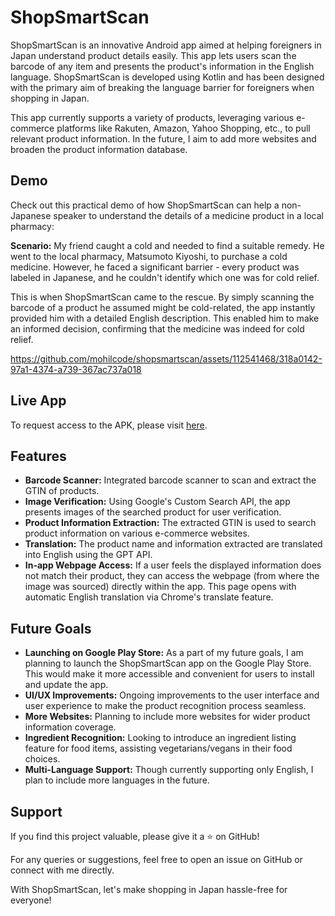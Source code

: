 # ShopSmartScan

ShopSmartScan is an innovative Android app aimed at helping foreigners in Japan understand product details easily. This app lets users scan the barcode of any item and presents the product's information in the English language. ShopSmartScan is developed using Kotlin and has been designed with the primary aim of breaking the language barrier for foreigners when shopping in Japan.

This app currently supports a variety of products, leveraging various e-commerce platforms like Rakuten, Amazon, Yahoo Shopping, etc., to pull relevant product information. In the future, I aim to add more websites and broaden the product information database. 

## Demo

Check out this practical demo of how ShopSmartScan can help a non-Japanese speaker to understand the details of a medicine product in a local pharmacy:

**Scenario:** My friend caught a cold and needed to find a suitable remedy. He went to the local pharmacy, Matsumoto Kiyoshi, to purchase a cold medicine. However, he faced a significant barrier - every product was labeled in Japanese, and he couldn't identify which one was for cold relief.

This is when ShopSmartScan came to the rescue. By simply scanning the barcode of a product he assumed might be cold-related, the app instantly provided him with a detailed English description. This enabled him to make an informed decision, confirming that the medicine was indeed for cold relief.


https://github.com/mohilcode/shopsmartscan/assets/112541468/318a0142-97a1-4374-a739-367ac737a018


## Live App

To request access to the APK, please visit [here](https://forms.gle/a1SdCeoS7CwAu3eo9).

## Features

- **Barcode Scanner:** Integrated barcode scanner to scan and extract the GTIN of products.
- **Image Verification:** Using Google's Custom Search API, the app presents images of the searched product for user verification.
- **Product Information Extraction:** The extracted GTIN is used to search product information on various e-commerce websites.
- **Translation:** The product name and information extracted are translated into English using the GPT API.
- **In-app Webpage Access:** If a user feels the displayed information does not match their product, they can access the webpage (from where the image was sourced) directly within the app. This page opens with automatic English translation via Chrome's translate feature.

## Future Goals

- **Launching on Google Play Store:** As a part of my future goals, I am planning to launch the ShopSmartScan app on the Google Play Store. This would make it more accessible and convenient for users to install and update the app.
- **UI/UX Improvements:** Ongoing improvements to the user interface and user experience to make the product recognition process seamless.
- **More Websites:** Planning to include more websites for wider product information coverage.
- **Ingredient Recognition:** Looking to introduce an ingredient listing feature for food items, assisting vegetarians/vegans in their food choices.
- **Multi-Language Support:** Though currently supporting only English, I plan to include more languages in the future.

## Support

If you find this project valuable, please give it a ⭐ on GitHub!

For any queries or suggestions, feel free to open an issue on GitHub or connect with me directly.

With ShopSmartScan, let's make shopping in Japan hassle-free for everyone!
